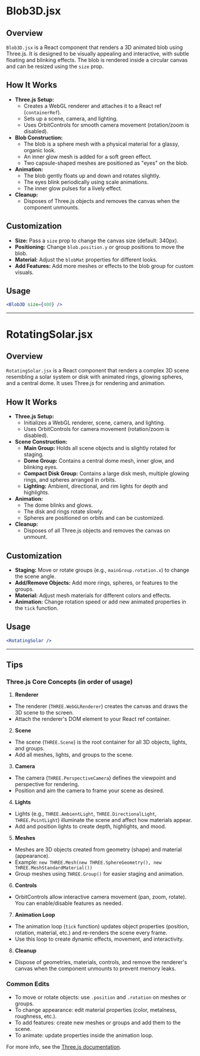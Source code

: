 # Blob3D.jsx

## Overview

`Blob3D.jsx` is a React component that renders a 3D animated blob using Three.js. It is designed to be visually appealing and interactive, with subtle floating and blinking effects. The blob is rendered inside a circular canvas and can be resized using the `size` prop.

## How It Works

- **Three.js Setup:**
  - Creates a WebGL renderer and attaches it to a React ref (`containerRef`).
  - Sets up a scene, camera, and lighting.
  - Uses OrbitControls for smooth camera movement (rotation/zoom is disabled).
- **Blob Construction:**
  - The blob is a sphere mesh with a physical material for a glassy, organic look.
  - An inner glow mesh is added for a soft green effect.
  - Two capsule-shaped meshes are positioned as "eyes" on the blob.
- **Animation:**
  - The blob gently floats up and down and rotates slightly.
  - The eyes blink periodically using scale animations.
  - The inner glow pulses for a lively effect.
- **Cleanup:**
  - Disposes of Three.js objects and removes the canvas when the component unmounts.

## Customization

- **Size:** Pass a `size` prop to change the canvas size (default: 340px).
- **Positioning:** Change `blob.position.y` or group positions to move the blob.
- **Material:** Adjust the `blobMat` properties for different looks.
- **Add Features:** Add more meshes or effects to the blob group for custom visuals.

## Usage

```jsx
<Blob3D size={400} />
```

---

# RotatingSolar.jsx

## Overview

`RotatingSolar.jsx` is a React component that renders a complex 3D scene resembling a solar system or disk with animated rings, glowing spheres, and a central dome. It uses Three.js for rendering and animation.

## How It Works

- **Three.js Setup:**
  - Initializes a WebGL renderer, scene, camera, and lighting.
  - Uses OrbitControls for camera movement (rotation/zoom is disabled).
- **Scene Construction:**
  - **Main Group:** Holds all scene objects and is slightly rotated for staging.
  - **Dome Group:** Contains a central dome mesh, inner glow, and blinking eyes.
  - **Compact Disk Group:** Contains a large disk mesh, multiple glowing rings, and spheres arranged in orbits.
  - **Lighting:** Ambient, directional, and rim lights for depth and highlights.
- **Animation:**
  - The dome blinks and glows.
  - The disk and rings rotate slowly.
  - Spheres are positioned on orbits and can be customized.
- **Cleanup:**
  - Disposes of all Three.js objects and removes the canvas on unmount.

## Customization

- **Staging:** Move or rotate groups (e.g., `mainGroup.rotation.x`) to change the scene angle.
- **Add/Remove Objects:** Add more rings, spheres, or features to the groups.
- **Material:** Adjust mesh materials for different colors and effects.
- **Animation:** Change rotation speed or add new animated properties in the `tick` function.

## Usage

```jsx
<RotatingSolar />
```

---

## Tips  

### Three.js Core Concepts (in order of usage)

1. **Renderer**

- The renderer (`THREE.WebGLRenderer`) creates the canvas and draws the 3D scene to the screen.
- Attach the renderer's DOM element to your React ref container.

2. **Scene**

- The scene (`THREE.Scene`) is the root container for all 3D objects, lights, and groups.
- Add all meshes, lights, and groups to the scene.

3. **Camera**

- The camera (`THREE.PerspectiveCamera`) defines the viewpoint and perspective for rendering.
- Position and aim the camera to frame your scene as desired.

4. **Lights**

- Lights (e.g., `THREE.AmbientLight`, `THREE.DirectionalLight`, `THREE.PointLight`) illuminate the scene and affect how materials appear.
- Add and position lights to create depth, highlights, and mood.

5. **Meshes**

- Meshes are 3D objects created from geometry (shape) and material (appearance).
- Example: `new THREE.Mesh(new THREE.SphereGeometry(), new THREE.MeshStandardMaterial())`
- Group meshes using `THREE.Group()` for easier staging and animation.

6. **Controls**

- OrbitControls allow interactive camera movement (pan, zoom, rotate). You can enable/disable features as needed.

7. **Animation Loop**

- The animation loop (`tick` function) updates object properties (position, rotation, material, etc.) and re-renders the scene every frame.
- Use this loop to create dynamic effects, movement, and interactivity.

8. **Cleanup**

- Dispose of geometries, materials, controls, and remove the renderer's canvas when the component unmounts to prevent memory leaks.

### Common Edits

- To move or rotate objects: use `.position` and `.rotation` on meshes or groups.
- To change appearance: edit material properties (color, metalness, roughness, etc.).
- To add features: create new meshes or groups and add them to the scene.
- To animate: update properties inside the animation loop.

For more info, see the [Three.js documentation](https://threejs.org/docs/).
